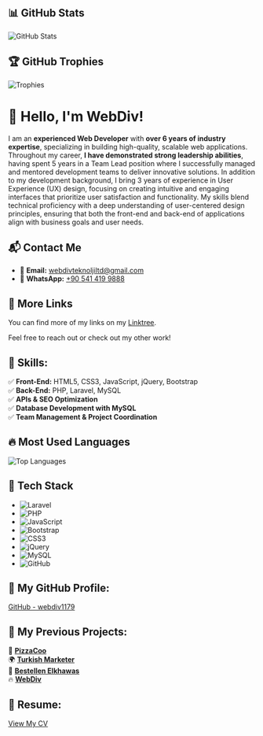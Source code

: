 ## 📊 GitHub Stats  
![GitHub Stats](https://github-readme-stats-sigma-five.vercel.app/api?username=webdiv1179&show_icons=true&theme=radical&count_private=true&include_all_commits=true&hide_border=true)

## 🏆 GitHub Trophies  
![Trophies](https://github-profile-trophy.vercel.app/?username=webdiv1179&theme=radical&no-frame=true&margin-w=15)  


# 👋 Hello, I'm WebDiv!  
I am an   **experienced Web Developer** with **over 6 years of industry expertise**, specializing in building high-quality, scalable web applications. Throughout my career, **I have demonstrated strong leadership abilities**, having spent 5 years in a Team Lead position where I successfully managed and mentored development teams to deliver innovative solutions. In addition to my development background, I bring 3 years of experience in User Experience (UX) design, focusing on creating intuitive and engaging interfaces that prioritize user satisfaction and functionality. My skills blend technical proficiency with a deep understanding of user-centered design principles, ensuring that both the front-end and back-end of applications align with business goals and user needs.

## 📬 Contact Me

- 📧 **Email:** [webdivteknoljiltd@gmail.com](mailto:webdivteknoljiltd@gmail.com)
- 💬 **WhatsApp:** [+90 541 419 9888](https://wa.me/905414199888)

## 📱 More Links
You can find more of my links on my [Linktree](https://linktr.ee/webdivteknolji?utm_source=linktree_profile_share&ltsid=9cf407cf-ab8b-4478-8884-c2b7da685a37).

Feel free to reach out or check out my other work!

## 🚀 Skills:
✅ **Front-End:** HTML5, CSS3, JavaScript, jQuery, Bootstrap  
✅ **Back-End:** PHP, Laravel, MySQL  
✅ **APIs & SEO Optimization**  
✅ **Database Development with MySQL**  
✅ **Team Management & Project Coordination**  

## 🔥 Most Used Languages  
![Top Languages](https://github-readme-stats.vercel.app/api/top-langs/?username=webdiv1179&layout=compact&theme=radical&hide=html,css&langs_count=6&hide_border=true)

## 🚀 Tech Stack  
- ![Laravel](https://img.shields.io/badge/Laravel-FF2D20?style=for-the-badge&logo=laravel&logoColor=white)
- ![PHP](https://img.shields.io/badge/PHP-777BB4?style=for-the-badge&logo=php&logoColor=white)
- ![JavaScript](https://img.shields.io/badge/JavaScript-F7DF1E?style=for-the-badge&logo=javascript&logoColor=black)
- ![Bootstrap](https://img.shields.io/badge/Bootstrap-7952B3?style=for-the-badge&logo=bootstrap&logoColor=white)
- ![CSS3](https://img.shields.io/badge/CSS3-1572B6?style=for-the-badge&logo=css3&logoColor=white)
- ![jQuery](https://img.shields.io/badge/jQuery-0769AD?style=for-the-badge&logo=jquery&logoColor=white)
- ![MySQL](https://img.shields.io/badge/MySQL-4479A1?style=for-the-badge&logo=mysql&logoColor=white)
- ![GitHub](https://img.shields.io/badge/GitHub-181717?style=for-the-badge&logo=github&logoColor=white)


## 🔗 My GitHub Profile:
[GitHub - webdiv1179](https://github.com/webdiv1179)  

## 🌟 My Previous Projects:
🍕 [**PizzaCoo**](https://pizzacoo.net/)  
🌍 [**Turkish Marketer**](https://turkishmarketer.com/)  
🛒 [**Bestellen Elkhawas**](http://bestellen.elkhawas.de/)  
🔥 [**WebDiv**](https://webdiv.net/)  

## 📄 Resume:
[View My CV](https://gazainsan.github.io/mcv.com/?fullname=asdas&email=sadasd%40gmail.com&message=asdasd#)  


